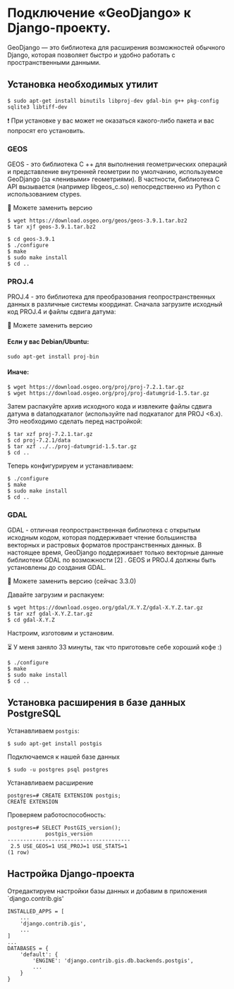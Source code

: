 # Подключение «GeoDjango» к Django-проекту.
GeoDjango — это библиотека для расширения возможностей обычного Django, которая позволяет быстро и удобно работать с пространственными данными.

## Установка необходимых утилит

```
$ sudo apt-get install binutils libproj-dev gdal-bin g++ pkg-config sqlite3 libtiff-dev
```

❗ При установке у вас может не оказаться какого-либо пакета и вас попросят его установить.

### GEOS
GEOS - это библиотека C ++ для выполнения геометрических операций и представление внутренней геометрии по умолчанию, используемое GeoDjango (за «ленивыми» геометриями). В частности, библиотека C API вызывается (например libgeos_c.so) непосредственно из Python с использованием ctypes.

📝 Можете заменить версию

```
$ wget https://download.osgeo.org/geos/geos-3.9.1.tar.bz2
$ tar xjf geos-3.9.1.tar.bz2
```
```
$ cd geos-3.9.1
$ ./configure
$ make
$ sudo make install
$ cd ..
```

### PROJ.4
PROJ.4 - это библиотека для преобразования геопространственных данных в различные системы координат.
Сначала загрузите исходный код PROJ.4 и файлы сдвига датума:

📝 Можете заменить версию

#### Если у вас Debian/Ubuntu:

```
sudo apt-get install proj-bin
```

#### Иначе:

```
$ wget https://download.osgeo.org/proj/proj-7.2.1.tar.gz
$ wget https://download.osgeo.org/proj/proj-datumgrid-1.5.tar.gz
```
Затем распакуйте архив исходного кода и извлеките файлы сдвига датума в dataподкаталог (используйте nad подкаталог для PROJ <6.x). Это необходимо сделать перед настройкой:
```
$ tar xzf proj-7.2.1.tar.gz
$ cd proj-7.2.1/data
$ tar xzf ../../proj-datumgrid-1.5.tar.gz
$ cd ..
```
Теперь конфигурируем и устанавливаем:
```
$ ./configure
$ make
$ sudo make install
$ cd ..
```

### GDAL
GDAL - отличная геопространственная библиотека с открытым исходным кодом, которая поддерживает чтение большинства векторных и растровых форматов пространственных данных. В настоящее время, GeoDjango поддерживает только векторные данные библиотеки GDAL по возможности [2] . GEOS и PROJ.4 должны быть установлены до создания GDAL.

📝 Можете заменить версию (сейчас 3.3.0)


Давайте загрузим и распакуем:

```
$ wget https://download.osgeo.org/gdal/X.Y.Z/gdal-X.Y.Z.tar.gz
$ tar xzf gdal-X.Y.Z.tar.gz
$ cd gdal-X.Y.Z
```
Настроим, изготовим и установим.

⏳ У меня заняло 33 минуты, так что приготовьте себе хороший кофе :)
```
$ ./configure
$ make 
$ sudo make install
$ cd ..
```

## Установка расширения в базе данных PostgreSQL
Устанавливаем `postgis`:
```
$ sudo apt-get install postgis
```

Подключаемся к нашей базе данных
```
$ sudo -u postgres psql postgres
```

Устанавливаем расширение
```
postgres=# CREATE EXTENSION postgis;
CREATE EXTENSION
```
Проверяем работоспособность:
```
postgres=# SELECT PostGIS_version();
            postgis_version            
---------------------------------------
 2.5 USE_GEOS=1 USE_PROJ=1 USE_STATS=1
(1 row)
```

## Настройка Django-проекта
Отредактируем настройки базы данных и добавим в приложения `django.contrib.gis'
```
INSTALLED_APPS = [
    ...
    'django.contrib.gis',
    ...
]
...
DATABASES = {
    'default': {
        'ENGINE': 'django.contrib.gis.db.backends.postgis',
        ...
    }
}
```





